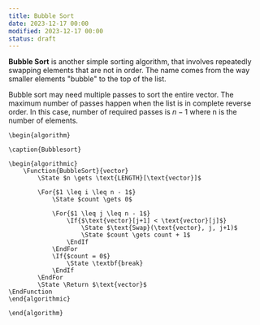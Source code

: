 ```yaml
---
title: Bubble Sort
date: 2023-12-17 00:00
modified: 2023-12-17 00:00
status: draft
---
```


**Bubble Sort** is another simple sorting algorithm, that involves repeatedly swapping elements that are not in order. The name comes from the way smaller elements "bubble" to the top of the list.

Bubble sort may need multiple passes to sort the entire vector. The maximum number of passes happen when the list is in complete reverse order. In this case, number of required passes is $n - 1$ where n is the number of elements.

```pseudo
\begin{algorithm}

\caption{Bubblesort}

\begin{algorithmic}
    \Function{BubbleSort}{vector}
        \State $n \gets \text{LENGTH}[\text{vector}]$

        \For{$1 \leq i \leq n - 1$}
            \State $count \gets 0$
            
            \For{$1 \leq j \leq n - 1$}
                \If{$\text{vector}[j+1] < \text{vector}[j]$}
                    \State $\text{Swap}(\text{vector}, j, j+1)$
                    \State $count \gets count + 1$
                \EndIf
            \EndFor
            \If{$count = 0$}
                \State \textbf{break}
            \EndIf
        \EndFor
        \State \Return $\text{vector}$
\EndFunction
\end{algorithmic}

\end{algorithm}
```
